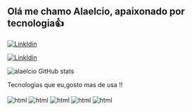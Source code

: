 ## Olá me chamo Alaelcio, apaixonado por tecnologia👍


<div >

[![LinkIdin](https://img.shields.io/badge/LinkedIn-0077B5?style=for-the-badge&logo=linkedin&logoColor=white)](https://www.linkedin.com/in/alaelcio/)

[![LinkIdin](https://img.shields.io/badge/GitHub-100000?style=for-the-badge&logo=github&logoColor=white)](https://github.com/alaelcio)

![alaelcio GitHub stats](https://github-readme-stats.vercel.app/api?username=alaelcio&show_icons=true&theme=radical)

</div>
 Tecnologias que eu,gosto mas de usa !!
<div style="display: inline-block"> <br>

  <img align="center" alt="html" src="https://img.shields.io/badge/HTML5-E34F26?style=for-the-badge&logo=html5&logoColor=white">
  <img align="center" alt="html" src="https://img.shields.io/badge/CSS3-1572B6?style=for-the-badge&logo=css3&logoColor=white">
  <img align="center" alt="html" src="https://img.shields.io/badge/JavaScript-F7DF1E?style=for-the-badge&logo=javascript&logoColor=black">
  <img align="center" alt="html" src="https://img.shields.io/badge/TypeScript-007ACC?style=for-the-badge&logo=typescript&logoColor=white">
    
  <img align="center" alt="html" src="https://img.shields.io/badge/React_Native-20232A?style=for-the-badge&logo=react&logoColor=61DAFB">
 


</div>

